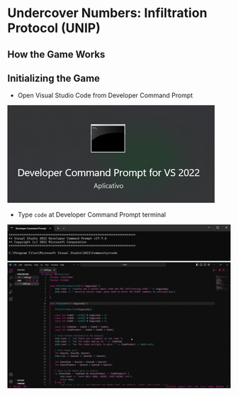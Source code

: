 # Undercover Numbers: Infiltration Protocol (UNIP)

## How the Game Works

## Initializing the Game

- Open Visual Studio Code from Developer Command Prompt 
<img src="./resources/images/DeveloperCommandPrompt.png" alt="Developer Command Prompt Image" />


- Type `code` at Developer Command Prompt terminal
<img src="./resources/images/CodeCommand.png" alt="Code Command Image" />

   
  <div align="left">
    <img src="./resources/tutorial.gif" alt="gif tutorial" />
</div>

